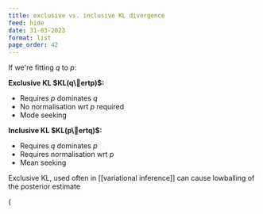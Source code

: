 ```yaml
---
title: exclusive vs. inclusive KL divergence
feed: hide
date: 31-03-2023
format: list
page_order: 42
---
```



If we're fitting $q$ to $p$:

**Exclusive KL $KL(q\ertp)$:**
- Requires $p$ dominates $q$
- No normalisation wrt $p$ required
- Mode seeking

**Inclusive KL $KL(p\ertq)$:**
- Requires $q$ dominates $p$
- Requires normalisation wrt $p$
- Mean seeking

Exclusive KL, used often in [[variational inference]] can cause lowballing of the posterior estimate

\(